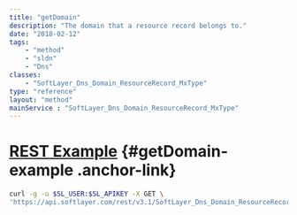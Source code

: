 ```yaml
---
title: "getDomain"
description: "The domain that a resource record belongs to."
date: "2018-02-12"
tags:
    - "method"
    - "sldn"
    - "Dns"
classes:
    - "SoftLayer_Dns_Domain_ResourceRecord_MxType"
type: "reference"
layout: "method"
mainService : "SoftLayer_Dns_Domain_ResourceRecord_MxType"
---
```


# [REST Example](#getDomain-example) <a href="/article/rest/"><i class="fas fa-question"></i></a> {#getDomain-example .anchor-link} 
```bash
curl -g -u $SL_USER:$SL_APIKEY -X GET \
'https://api.softlayer.com/rest/v3.1/SoftLayer_Dns_Domain_ResourceRecord_MxType/{SoftLayer_Dns_Domain_ResourceRecord_MxTypeID}/getDomain'
```
